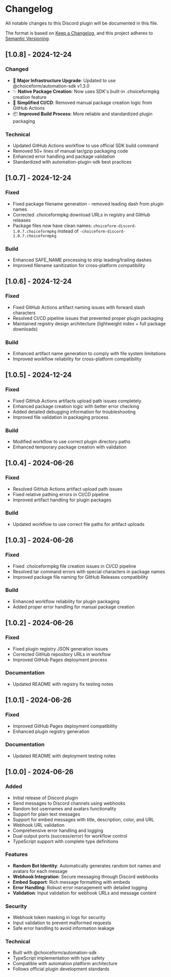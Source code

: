 # Changelog

All notable changes to this Discord plugin will be documented in this file.

The format is based on [Keep a Changelog](https://keepachangelog.com/en/1.0.0/),
and this project adheres to [Semantic Versioning](https://semver.org/spec/v2.0.0.html).

## [1.0.8] - 2024-12-24

### Changed

- 🚀 **Major Infrastructure Upgrade**: Updated to use @choiceform/automation-sdk v1.3.0
- ✨ **Native Package Creation**: Now uses SDK's built-in .choiceformpkg creation feature
- 🔧 **Simplified CI/CD**: Removed manual package creation logic from GitHub Actions
- 📦 **Improved Build Process**: More reliable and standardized plugin packaging

### Technical

- Updated GitHub Actions workflow to use official SDK build command
- Removed 50+ lines of manual tar/gzip packaging code
- Enhanced error handling and package validation
- Standardized with automation-plugin-sdk best practices

## [1.0.7] - 2024-12-24

### Fixed

- Fixed package filename generation - removed leading dash from plugin names
- Corrected .choiceformpkg download URLs in registry and GitHub releases
- Package files now have clean names: `choiceform-discord-1.0.7.choiceformpkg` instead of `-choiceform-discord-1.0.7.choiceformpkg`

### Build

- Enhanced SAFE_NAME processing to strip leading/trailing dashes
- Improved filename sanitization for cross-platform compatibility

## [1.0.6] - 2024-12-24

### Fixed

- Fixed GitHub Actions artifact naming issues with forward slash characters
- Resolved CI/CD pipeline issues that prevented proper plugin packaging
- Maintained registry design architecture (lightweight index + full package downloads)

### Build

- Enhanced artifact name generation to comply with file system limitations
- Improved workflow reliability for cross-platform compatibility

## [1.0.5] - 2024-12-24

### Fixed

- Fixed GitHub Actions artifacts upload path issues completely
- Enhanced package creation logic with better error checking
- Added detailed debugging information for troubleshooting
- Improved file validation in packaging process

### Build

- Modified workflow to use correct plugin directory paths
- Enhanced temporary package creation with validation

## [1.0.4] - 2024-06-26

### Fixed

- Resolved GitHub Actions artifact upload path issues
- Fixed relative pathing errors in CI/CD pipeline
- Improved artifact handling for plugin packages

### Build

- Updated workflow to use correct file paths for artifact uploads

## [1.0.3] - 2024-06-26

### Fixed

- Fixed .choiceformpkg file creation issues in CI/CD pipeline
- Resolved tar command errors with special characters in package names
- Improved package file naming for GitHub Releases compatibility

### Build

- Enhanced workflow reliability for plugin packaging
- Added proper error handling for manual package creation

## [1.0.2] - 2024-06-26

### Fixed

- Fixed plugin registry JSON generation issues
- Corrected GitHub repository URLs in workflow
- Improved GitHub Pages deployment process

### Documentation

- Updated README with registry fix testing notes

## [1.0.1] - 2024-06-26

### Fixed

- Improved GitHub Pages deployment compatibility
- Enhanced plugin registry generation

### Documentation

- Updated README with deployment testing notes

## [1.0.0] - 2024-06-26

### Added

- Initial release of Discord plugin
- Send messages to Discord channels using webhooks
- Random bot usernames and avatars functionality
- Support for plain text messages
- Support for embed messages with title, description, color, and URL
- Webhook URL validation
- Comprehensive error handling and logging
- Dual output ports (success/error) for workflow control
- TypeScript support with complete type definitions

### Features

- **Random Bot Identity**: Automatically generates random bot names and avatars for each message
- **Webhook Integration**: Secure messaging through Discord webhooks
- **Embed Support**: Rich message formatting with embeds
- **Error Handling**: Robust error management with detailed logging
- **Validation**: Input validation for webhook URLs and message content

### Security

- Webhook token masking in logs for security
- Input validation to prevent malformed requests
- Safe error handling to avoid information leakage

### Technical

- Built with @choiceform/automation-sdk
- TypeScript implementation with type safety
- Compatible with automation platform architecture
- Follows official plugin development standards
